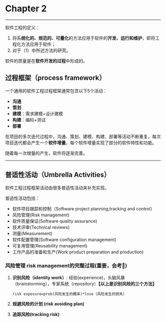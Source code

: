 # Chapter 2

---

软件工程的定义：

1. 将系**统化的、规范的、可量化**的方法应用于软件的**开发、运行和维护**，即将工程化方法应用于软件；
2. 对于（1）中所述方法的研究。


软件的质量是在**软件开发的过程**中形成的。  

## 过程框架（process framework）

一个通用的软件工程过程框架通常包含以下5个活动：  

- **沟通** 
- **策划**
- **建模**：需求建模+设计建模  
- **构建**：编码+测试
- **部署**

在项目的多次迭代过程中，沟通、策划、建模、构建、部署等活动不断重复。每次项目迭代都会产生一个**软件增量**，每个软件增量实现了部分的软件特性和功能。  

随着每一次增量的产生，软件将逐渐完善。

---

## 普适性活动（Umbrella Activities）

软件工程过程框架活动由很多普适性活动来补充实现。  

普适性活动包括：

- 软件项目跟踪和控制（Software project planning,tracking and control）
- 风险管理(Risk management)
- 软件质量保证(Software quality assurance)
- 技术评审(Technical reviews)
- 测量(Measurement)
- 软件配置管理(Software configuration management)
- 可复用管理(Reusability management)
- 工作产品的准备和生产(Work product preparation and production)

### 风险管理 risk management的完整过程(重要，会考🌟)

1. **识别风险（identity work）**: 经验(experience)，头脑风暴（brainstorming），专家系统（repository）**【以上是识别风险的三个方法】**  
   
   ```risk exposure=prob(风险发生的概率)*lose（风险发生的损失）```

2. **规避风险的计划 (risk avoiding plan)** 
   
3. **追踪风险(tracking risk)** 

